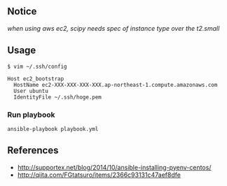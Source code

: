 ## Notice

*when using aws ec2, scipy needs spec of instance type over the t2.small*

## Usage

```
$ vim ~/.ssh/config
```

```text:~/.ssh/config
Host ec2_bootstrap
  HostName ec2-XXX-XXX-XXX-XXX.ap-northeast-1.compute.amazonaws.com
  User ubuntu
  IdentityFile ~/.ssh/hoge.pem
```

### Run playbook

```
ansible-playbook playbook.yml
```

## References

* http://supportex.net/blog/2014/10/ansible-installing-pyenv-centos/
* http://qiita.com/FGtatsuro/items/2366c93131c47aef8dfe
